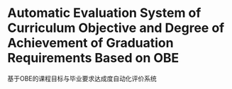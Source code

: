 # Automatic Evaluation System of Curriculum Objective and Degree of Achievement of Graduation Requirements Based on OBE
 基于OBE的课程目标与毕业要求达成度自动化评价系统
